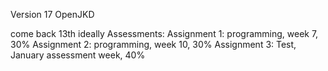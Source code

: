Version 17 OpenJKD

come back 13th ideally
Assessments:
Assignment 1: programming, week 7, 30%
Assignment 2: programming, week 10, 30%
Assignment 3: Test, January assessment week, 40%






